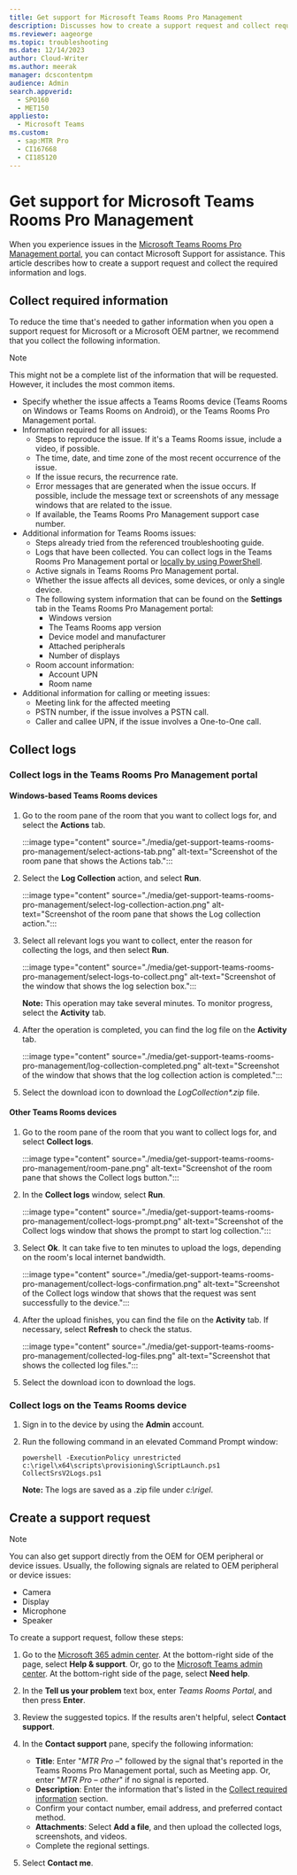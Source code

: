 ```yaml
---
title: Get support for Microsoft Teams Rooms Pro Management
description: Discusses how to create a support request and collect required information for Microsoft Support to resolve issues in the Teams Rooms Pro Management portal.
ms.reviewer: aageorge
ms.topic: troubleshooting
ms.date: 12/14/2023
author: Cloud-Writer
ms.author: meerak
manager: dcscontentpm
audience: Admin
search.appverid: 
  - SPO160
  - MET150
appliesto: 
  - Microsoft Teams
ms.custom: 
  - sap:MTR Pro
  - CI167668
  - CI185120
---
```

# Get support for Microsoft Teams Rooms Pro Management

When you experience issues in the [Microsoft Teams Rooms Pro Management portal](https://portal.rooms.microsoft.com/), you can contact Microsoft Support for assistance. This article describes how to create a support request and collect the required information and logs.

## Collect required information

To reduce the time that's needed to gather information when you open a support request for Microsoft or a Microsoft OEM partner, we recommend that you collect the following information.

> [!NOTE]
> This might not be a complete list of the information that will be requested. However, it includes the most common items.

- Specify whether the issue affects a Teams Rooms device (Teams Rooms on Windows or Teams Rooms on Android), or the Teams Rooms Pro Management portal.
- Information required for all issues:
  - Steps to reproduce the issue. If it's a Teams Rooms issue, include a video, if possible.
  - The time, date, and time zone of the most recent occurrence of the issue.
  - If the issue recurs, the recurrence rate.
  - Error messages that are generated when the issue occurs. If possible, include the message text or screenshots of any message windows that are related to the issue.
  - If available, the Teams Rooms Pro Management support case number.
- Additional information for Teams Rooms issues:
  - Steps already tried from the referenced troubleshooting guide.
  - Logs that have been collected. You can collect logs in the Teams Rooms Pro Management portal or [locally by using PowerShell](/MicrosoftTeams/rooms/rooms-operations#collecting-logs-on-microsoft-teams-rooms).
  - Active signals in Teams Rooms Pro Management portal.
  - Whether the issue affects all devices, some devices, or only a single device.
  - The following system information that can be found on the **Settings** tab in the Teams Rooms Pro Management portal:
    - Windows version
    - The Teams Rooms app version
    - Device model and manufacturer
    - Attached peripherals
    - Number of displays
  - Room account information:
    - Account UPN
    - Room name
- Additional information for calling or meeting issues:
  - Meeting link for the affected meeting
  - PSTN number, if the issue involves a PSTN call.
  - Caller and callee UPN, if the issue involves a One-to-One call.

## Collect logs

### Collect logs in the Teams Rooms Pro Management portal

#### Windows-based Teams Rooms devices

1. Go to the room pane of the room that you want to collect logs for, and select the **Actions** tab.

   :::image type="content" source="./media/get-support-teams-rooms-pro-management/select-actions-tab.png" alt-text="Screenshot of the room pane that shows the Actions tab.":::
1. Select the **Log Collection** action, and select **Run**.

   :::image type="content" source="./media/get-support-teams-rooms-pro-management/select-log-collection-action.png" alt-text="Screenshot of the room pane that shows the Log collection action.":::
1. Select all relevant logs you want to collect, enter the reason for collecting the logs, and then select **Run**.

   :::image type="content" source="./media/get-support-teams-rooms-pro-management/select-logs-to-collect.png" alt-text="Screenshot of the window that shows the log selection box.":::

   **Note:** This operation may take several minutes. To monitor progress, select the **Activity** tab.
1. After the operation is completed, you can find the log file on the **Activity** tab.

   :::image type="content" source="./media/get-support-teams-rooms-pro-management/log-collection-completed.png" alt-text="Screenshot of the window that shows that the log collection action is completed.":::
1. Select the download icon to download the *LogCollection\*.zip* file.

#### Other Teams Rooms devices

1. Go to the room pane of the room that you want to collect logs for, and select **Collect logs**.

    :::image type="content" source="./media/get-support-teams-rooms-pro-management/room-pane.png" alt-text="Screenshot of the room pane that shows the Collect logs button.":::

1. In the **Collect logs** window, select **Run**.

    :::image type="content" source="./media/get-support-teams-rooms-pro-management/collect-logs-prompt.png" alt-text="Screenshot of the Collect logs window that shows the prompt to start log collection.":::

1. Select **Ok**. It can take five to ten minutes to upload the logs, depending on the room's local internet bandwidth.

    :::image type="content" source="./media/get-support-teams-rooms-pro-management/collect-logs-confirmation.png" alt-text="Screenshot of the Collect logs window that shows that the request was sent successfully to the device.":::

1. After the upload finishes, you can find the file on the **Activity** tab. If necessary, select **Refresh** to check the status.

    :::image type="content" source="./media/get-support-teams-rooms-pro-management/collected-log-files.png" alt-text="Screenshot that shows the collected log files.":::

1. Select the download icon to download the logs.

### Collect logs on the Teams Rooms device

1. Sign in to the device by using the **Admin** account.
1. Run the following command in an elevated Command Prompt window:

   ```console
   powershell -ExecutionPolicy unrestricted c:\rigel\x64\scripts\provisioning\ScriptLaunch.ps1 CollectSrsV2Logs.ps1
   ```

   **Note:** The logs are saved as a .zip file under _c:\rigel_.

## Create a support request

> [!NOTE]
> You can also get support directly from the OEM for OEM peripheral or device issues. Usually, the following signals are related to OEM peripheral or device issues:
>
> - Camera
> - Display
> - Microphone
> - Speaker

To create a support request, follow these steps:

1. Go to the [Microsoft 365 admin center](https://go.microsoft.com/fwlink/p/?linkid=2166757). At the bottom-right side of the page, select **Help & support**. Or, go to the [Microsoft Teams admin center](https://go.microsoft.com/fwlink/?linkid=867439). At the bottom-right side of the page, select **Need help**.
1. In the **Tell us your problem** text box, enter *Teams Rooms Portal*, and then press **Enter**.
1. Review the suggested topics. If the results aren't helpful, select **Contact support**.
1. In the **Contact support** pane, specify the following information:

   - **Title**: Enter "_MTR Pro –_" followed by the signal that's reported in the Teams Rooms Pro Management portal, such as Meeting app. Or, enter "_MTR Pro – other_" if no signal is reported.
   - **Description**: Enter the information that's listed in the [Collect required information](#collect-required-information) section.
   - Confirm your contact number, email address, and preferred contact method.
   - **Attachments**: Select **Add a file**, and then upload the collected logs, screenshots, and videos.
   - Complete the regional settings.
1. Select **Contact me**.
